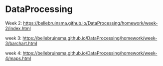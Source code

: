 # DataProcessing

Week 2: https://bellebruinsma.github.io/DataProcessing/homework/week-2/index.html

week 3: https://bellebruinsma.github.io/DataProcessing/homework/week-3/barchart.html

week 4: https://bellebruinsma.github.io/DataProcessing/homework/week-4/maps.html
